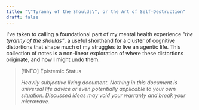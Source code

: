 ```yaml
---
title: "\"Tyranny of the Shoulds\", or the Art of Self-Destruction"
draft: false
---
```


I've taken to calling a foundational part of my mental health experience *"the tyranny of the shoulds"*, a useful shorthand for a cluster of cognitive distortions that shape much of my struggles to live an agentic life. This collection of notes is a non-linear exploration of where these distortions originate, and how I might undo them.

> [!INFO] Epistemic Status
>
> *Heavily subjective living document. Nothing in this document is universal life advice or even potentially applicable to your own situation. Discussed ideas may void your warranty and break your microwave.*